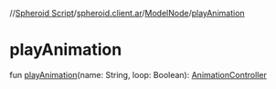 //[Spheroid Script](../../index.md)/[spheroid.client.ar](../index.md)/[ModelNode](index.md)/[playAnimation](play-animation.md)



# playAnimation  
 
fun [playAnimation](play-animation.md)(name: String, loop: Boolean): [AnimationController](../-animation-controller/index.md)  



